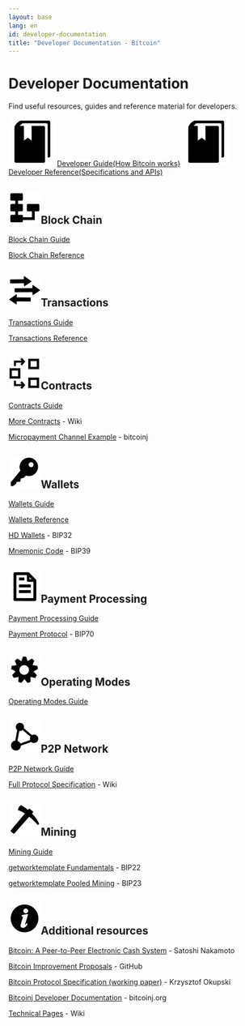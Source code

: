 ```yaml
---
layout: base
lang: en
id: developer-documentation
title: "Developer Documentation - Bitcoin"
---
```


# Developer Documentation

<p class="summary">Find useful resources, guides and reference material for developers.</p>

<div class="docreference">
<a href="/en/developer-guide"><img src="/img/main_ico_guide.svg" alt="icon"><span>Developer Guide</span><span>(How Bitcoin works)</span></a>
<a href="/en/developer-reference"><img src="/img/main_ico_guide.svg" alt="icon"><span>Developer Reference</span><span>(Specifications and APIs)</span></a>
</div>

<div class="resources">
  <div><div>
      <h2><img src="/img/ico_blockchain.svg" class="titleicon" alt="Icon">Block Chain</h2>
      <p><a href="/en/developer-guide#block-chain">Block Chain Guide</a></p>
      <p><a href="/en/developer-reference#block-chain">Block Chain Reference</a></p>
    </div><div>
      <h2><img src="/img/ico_micro.svg" class="titleicon" alt="Icon">Transactions</h2>
      <p><a href="/en/developer-guide#transactions">Transactions Guide</a></p>
      <p><a href="/en/developer-reference#transactions">Transactions Reference</a></p>
    </div>
  </div>
  <div>
    <div>
      <h2><img src="/img/ico_contract.svg" class="titleicon" alt="Icon">Contracts</h2>
      <p><a href="/en/developer-guide#contracts">Contracts Guide</a></p>
      <div class="resourcesext">
        <p><a href="https://en.bitcoin.it/wiki/Contracts">More Contracts</a> - Wiki</p>
        <p><a href="https://bitcoinj.github.io/working-with-micropayments">Micropayment Channel Example</a> - bitcoinj</p>
      </div>
    </div><div>
      <h2><img src="/img/ico_key.svg" class="titleicon" alt="Icon">Wallets</h2>
      <p><a href="/en/developer-guide#wallets">Wallets Guide</a></p>
      <p><a href="/en/developer-reference#wallets">Wallets Reference</a></p>
      <div class="resourcesext">
        <p><a href="https://github.com/bitcoin/bips/blob/master/bip-0032.mediawiki">HD Wallets</a> - BIP32</p>
        <p><a href="https://github.com/bitcoin/bips/blob/master/bip-0039.mediawiki">Mnemonic Code</a> - BIP39</p>
      </div>
    </div>
  </div>
  <div>
    <div>
      <h2><img src="/img/ico_bill.svg" class="titleicon" alt="Icon">Payment Processing</h2>
      <p><a href="/en/developer-guide#payment-processing">Payment Processing Guide</a></p>
      <div class="resourcesext">
        <p><a href="https://github.com/bitcoin/bips/blob/master/bip-0070.mediawiki">Payment Protocol</a> - BIP70</p>
      </div>
    </div><div>
      <h2><img src="/img/ico_conf.svg" class="titleicon" alt="Icon">Operating Modes</h2>
      <p><a href="/en/developer-guide#operating-modes">Operating Modes Guide</a></p>
    </div>
  </div>
  <div>
    <div>
      <h2><img src="/img/ico_network.svg" class="titleicon" alt="Icon">P2P Network</h2>
      <p><a href="/en/developer-guide#p2p-network">P2P Network Guide</a></p>
      <div class="resourcesext">
        <p><a href="https://en.bitcoin.it/wiki/Protocol_specification">Full Protocol Specification</a> - Wiki</p>
      </div>
    </div><div>
      <h2><img src="/img/ico_mining.svg" class="titleicon" alt="Icon">Mining</h2>
      <p><a href="/en/developer-guide#mining">Mining Guide</a></p>
      <div class="resourcesext">
        <p><a href="https://github.com/bitcoin/bips/blob/master/bip-0022.mediawiki">getworktemplate Fundamentals</a> - BIP22</p>
        <p><a href="https://github.com/bitcoin/bips/blob/master/bip-0023.mediawiki">getworktemplate Pooled Mining</a> - BIP23</p>
      </div>
    </div>
  </div>
</div>

<div class="resourcesmore"><div>
  <h2><img src="/img/ico_wiki.svg" class="titleicon" alt="Icon">Additional resources</h2>
  <p><a href="/bitcoin.pdf">Bitcoin: A Peer-to-Peer Electronic Cash System</a> - Satoshi Nakamoto</p>
  <p><a href="https://github.com/bitcoin/bips#readme">Bitcoin Improvement Proposals</a> - GitHub</p>
  <p><a href="http://enetium.com/resources/Bitcoin.pdf">Bitcoin Protocol Specification (working paper)</a> - Krzysztof Okupski</p>
  <p><a href="https://bitcoinj.github.io/#documentation">Bitcoinj Developer Documentation</a> - bitcoinj.org</p>
  <p><a href="https://en.bitcoin.it/wiki/Category:Technical">Technical Pages</a> - Wiki</p>
</div></div>
